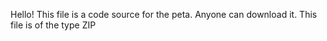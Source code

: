Hello! 
This file is a code source for the peta.
Anyone can download it.
This file is of the type ZIP
